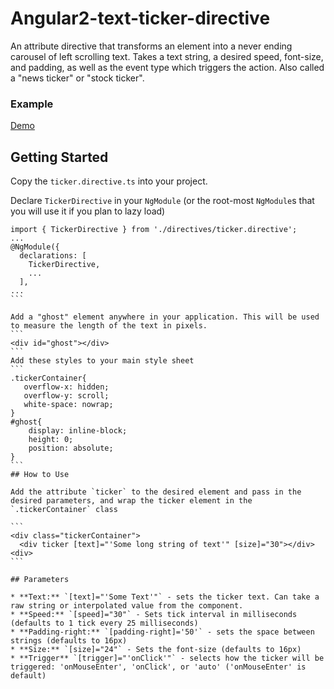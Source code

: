 # Angular2-text-ticker-directive
An attribute directive that transforms an element into a never ending carousel of left scrolling text. Takes a text string, a desired speed, font-size, and padding, as well as the event type which triggers the action. Also called a "news ticker" or "stock ticker".

### Example

[Demo](https://embed.plnkr.co/4mBHkIVTetC0kh34JOyT/)

## Getting Started

Copy the `ticker.directive.ts` into your project.

Declare `TickerDirective` in your  `NgModule` (or the root-most `NgModule`s that you will use it if you plan to lazy load)
````
import { TickerDirective } from './directives/ticker.directive';
...
@NgModule({
  declarations: [
    TickerDirective,
    ...
  ],
...
```

Add a "ghost" element anywhere in your application. This will be used to measure the length of the text in pixels.
```
<div id="ghost"></div>
```
Add these styles to your main style sheet
```
.tickerContainer{
   overflow-x: hidden;
   overflow-y: scroll;
   white-space: nowrap;
}
#ghost{
    display: inline-block;
    height: 0;
    position: absolute;
}
```
## How to Use

Add the attribute `ticker` to the desired element and pass in the desired parameters, and wrap the ticker element in the `.tickerContainer` class

```
<div class="tickerContainer">
  <div ticker [text]="'Some long string of text'" [size]="30"></div>
<div>
```

## Parameters

* **Text:** `[text]="'Some Text'"` - sets the ticker text. Can take a raw string or interpolated value from the component. 
* **Speed:** `[speed]="30"` - Sets tick interval in milliseconds (defaults to 1 tick every 25 milliseconds)
* **Padding-right:** `[padding-right]='50'` - sets the space between strings (defaults to 16px)
* **Size:** `[size]="24"` - Sets the font-size (defaults to 16px)
* **Trigger** `[trigger]="'onClick'"` - selects how the ticker will be triggered: 'onMouseEnter', 'onClick', or 'auto' ('onMouseEnter' is default)
